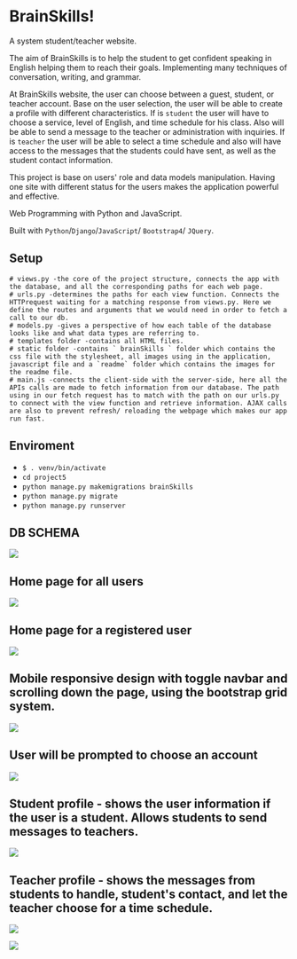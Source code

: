 # BrainSkills!

A system student/teacher website.

The aim of BrainSkills is to help the student to get confident speaking in English helping them to reach their goals. Implementing many techniques of conversation, writing, and grammar.

At BrainSkills website, the user can choose between a guest, student, or teacher account. Base on the user selection, the user will be able to create a profile with different characteristics. If is `student` the user will have to choose a service, level of English, and time schedule for his class. Also will be able to send a message to the teacher or administration with inquiries. If is `teacher` the user will be able to select a time schedule and also will have access to the messages that the students could have sent, as well as the student contact information.

This project is base on users' role and data models manipulation. Having one site with different status for the users makes the application powerful and effective.

Web Programming with Python and JavaScript.

Built with `Python`/`Django`/`JavaScript`/ `Bootstrap4`/ `JQuery`.

## Setup

```
# views.py -the core of the project structure, connects the app with the database, and all the corresponding paths for each web page.
# urls.py -determines the paths for each view function. Connects the HTTPrequest waiting for a matching response from views.py. Here we define the routes and arguments that we would need in order to fetch a call to our db.
# models.py -gives a perspective of how each table of the database looks like and what data types are referring to.
# templates folder -contains all HTML files.
# static folder -contains ` brainSkills ` folder which contains the css file with the stylesheet, all images using in the application, javascript file and a `readme` folder which contains the images for the readme file.
# main.js -connects the client-side with the server-side, here all the APIs calls are made to fetch information from our database. The path using in our fetch request has to match with the path on our urls.py to connect with the view function and retrieve information. AJAX calls are also to prevent refresh/ reloading the webpage which makes our app run fast.

```

## Enviroment

- `$ . venv/bin/activate`
- `cd project5`
- `python manage.py makemigrations brainSkills`
- `python manage.py migrate`
- `python manage.py runserver`

## DB SCHEMA

![](/static/brainSkills/readme/db_schema_brainskills.png)

## Home page for all users

![](/static/brainSkills/readme/home_brainskills.png)

## Home page for a registered user

![](/static/brainSkills/readme/home3_nrainskills.png)

## Mobile responsive design with toggle navbar and scrolling down the page, using the bootstrap grid system.

![](/static/brainSkills/readme/mobile_responsive.png)

## User will be prompted to choose an account

![](/static/brainSkills/readme/user_status_brainSkills.png)

## Student profile - shows the user information if the user is a student. Allows students to send messages to teachers.

![](/static/brainSkills/readme/student_profile.png)

## Teacher profile - shows the messages from students to handle, student's contact, and let the teacher choose for a time schedule.

![](/static/brainSkills/readme/teacher_profile1.png)

![](/static/brainSkills/readme/teacher_profile2.png)

